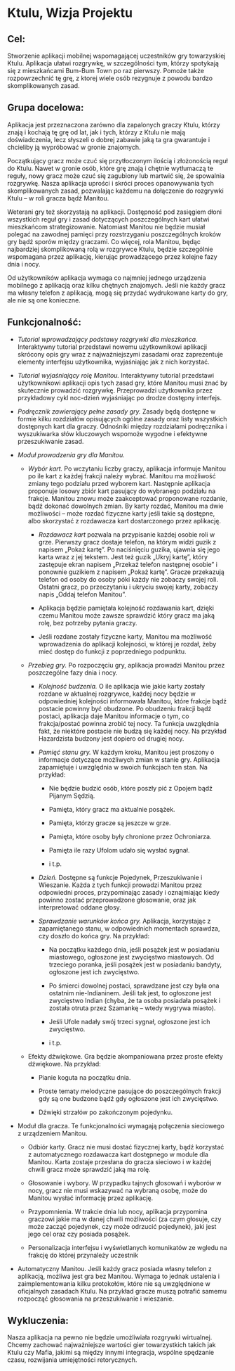 # Ktulu, Wizja Projektu

## Cel:

Stworzenie aplikacji mobilnej wspomagającej uczestników gry towarzyskiej Ktulu. Aplikacja ułatwi rozgrywkę, w szczególności tym, którzy spotykają się z mieszkańcami Bum-Bum Town po raz pierwszy. Pomoże także rozpowrzechnić tę grę, z ktorej wiele osób rezygnuje z powodu bardzo skomplikowanych zasad.

## Grupa docelowa:

Aplikacja jest przeznaczona zarówno dla zapalonych graczy Ktulu, którzy znają i kochają tę grę od lat, jak i tych, którzy z Ktulu nie mają doświadczenia, lecz słyszeli o dobrej zabawie jaką ta gra gwarantuje i chcieliby ją wypróbować w gronie znajomych.

Początkujący gracz może czuć się przytłoczonym ilością i złożonością reguł do Ktulu. Nawet w gronie osób, które grę znają i chętnie wytłumaczą te reguły, nowy gracz może czuć się zagubiony lub martwić się, że spowalnia rozgrywkę. Nasza aplikacja uprości i skróci proces opanowywania tych skomplikowanych zasad, pozwalając każdemu na dołączenie do rozgrywki Ktulu – w roli gracza bądź Manitou.

Weterani gry też skorzystają na aplikacji. Dostępność pod zasięgiem dłoni wszystkich reguł gry i zasad dotyczących poszczególnych kart ułatwi mieszkańcom strategizowanie. Natomiast Manitou nie będzie musiał polegać na zawodnej pamięci przy rozstrzyganiu poszczególnych kroków gry bądź sporów między graczami. Co więcej, rola Manitou, będąc najbardziej skomplikowaną rolą w rozgrywce Ktulu, będzie szczególnie wspomagana przez aplikację, kierując prowadzącego przez kolejne fazy dnia i nocy.

Od użytkowników aplikacja wymaga co najmniej jednego urządzenia mobilnego z aplikacją oraz kilku chętnych znajomych. Jeśli nie każdy gracz ma własny telefon z aplikacją, mogą się przydać wydrukowane karty do gry, ale nie są one konieczne.

## Funkcjonalność:

- *Tutorial wprowadzający podstawy rozgrywki dla mieszkańca.* Interaktywny tutorial przedstawi nowemu użytkownikowi aplikacji skrócony opis gry wraz z najważniejszymi zasadami oraz zaprezentuje elementy interfejsu użytkownika, wyjaśniając jak z nich korzystać.

- *Tutorial wyjaśniający rolę Manitou.* Interaktywny tutorial przedstawi użytkownikowi aplikacji opis tych zasad gry, które Manitou musi znać by skutecznie prowadzić rozgrywkę. Przeprowadzi użytkownika przez przykładowy cykl noc-dzień wyjaśniając po drodze dostępny interfejs.

- *Podręcznik zawierający pełne zasady gry.* Zasady będą dostępne w formie kilku rozdziałów opisujących ogólne zasady oraz listy wszystkich dostępnych kart dla graczy. Odnośniki między rozdziałami podręcznika i wyszukiwarka słów kluczowych wspomoże wygodne i efektywne przeszukiwanie zasad.

- *Moduł prowadzenia gry dla Manitou.*

    - *Wybór kart.* Po wczytaniu liczby graczy, aplikacja informuje Manitou po ile kart z każdej frakcji należy wybrać. Manitou ma możliwość zmiany tego podziału przed wyborem kart. Następnie aplikacja proponuje losowy zbiór kart pasujący do wybranego podziału na frakcje. Manitou znowu może zaakceptować proponowane rozdanie, bądź dokonać dowolnych zmian. By karty rozdać, Manitou ma dwie możliwości – może rozdać fizyczne karty jeśli takie są dostępne, albo skorzystać z rozdawacza kart dostarczonego przez aplikację.

        - *Rozdawacz kart* pozwala na przypisanie każdej osobie roli w grze. Pierwszy gracz dostaje telefon, na którym widzi guzik z napisem „Pokaż kartę”. Po naciśnięciu guzika, ujawnia się jego karta wraz z jej tekstem. Jest też guzik „Ukryj kartę”, który zastępuje ekran napisem „Przekaż telefon następnej osobie” i ponownie guzikiem z napisem „Pokaż kartę”. Gracze przekazują telefon od osoby do osoby póki każdy nie zobaczy swojej roli. Ostatni gracz, po przeczytaniu i ukryciu swojej karty, zobaczy napis „Oddaj telefon Manitou”.

        - Aplikacja będzie pamiętała kolejność rozdawania kart, dzięki czemu Manitou może zawsze sprawdzić który gracz ma jaką rolę, bez potrzeby pytania graczy.

        - Jeśli rozdane zostały fizyczne karty, Manitou ma możliwość wprowadzenia do aplikacji kolejności, w której je rozdał, żeby mieć dostęp do funkcji z poprzedniego podpunktu.

    - *Przebieg gry.* Po rozpoczęciu gry, aplikacja prowadzi Manitou przez poszczególne fazy dnia i nocy.

        - *Kolejność budzenia.* O ile aplikacja wie jakie karty zostały rozdane w aktualnej rozgrywce, każdej nocy będzie w odpowiedniej kolejności informowała Manitou, które frakcje bądź postacie powinny być obudzone. Po obudzeniu frakcji bądź postaci, aplikacja daje Manitou informacje o tym, co frakcja/postać powinna zrobić tej nocy. Ta funkcja uwzględnia fakt, że niektóre postacie nie budzą się każdej nocy. Na przykład Hazardzista budzony jest dopiero od drugiej nocy. 

        - *Pamięć stanu gry.* W każdym kroku, Manitou jest proszony o informacje dotyczące możliwych zmian w stanie gry. Aplikacja zapamiętuje i uwzględnia w swoich funkcjach ten stan. Na przykład:

            - Nie będzie budzić osób, które poszły pić z Opojem bądź Pijanym Sędzią.

            - Pamięta, który gracz ma aktualnie posążek.

            - Pamięta, którzy gracze są jeszcze w grze.

            - Pamięta, które osoby były chronione przez Ochroniarza.

            - Pamięta ile razy Ufolom udało się wysłać sygnał.

            - i t.p.

        - *Dzień.* Dostępne są funkcje Pojedynek, Przeszukiwanie i Wieszanie. Każda z tych funkcji prowadzi Manitou przez odpowiedni proces, przypominając zasady i oznajmiając kiedy powinno zostać przeprowadzone głosowanie, oraz jak interpretować oddane głosy.

        - *Sprawdzanie warunków końca gry.* Aplikacja, korzystając z zapamiętanego stanu, w odpowiednich momentach sprawdza, czy doszło do końca gry. Na przykład:

            - Na początku każdego dnia, jeśli posążek jest w posiadaniu miastowego, ogłoszone jest zwycięstwo miastowych. Od trzeciego poranka, jeśli posążek jest w posiadaniu bandyty, ogłoszone jest ich zwycięstwo.

            - Po śmierci dowolnej postaci, sprawdzane jest czy była ona ostatnim nie-Indianinem. Jeśli tak jest, to ogłoszone jest zwycięstwo Indian (chyba, że ta osoba posiadała posążek i została otruta przez Szamankę – wtedy wygrywa miasto).

            - Jeśli Ufole nadały swój trzeci sygnał, ogłoszone jest ich zwycięstwo.

            - i t.p.

    - Efekty dźwiękowe. Gra będzie akompaniowana przez proste efekty dźwiękowe. Na przykład:

        - Pianie koguta na początku dnia.

        - Proste tematy melodyczne pasujące do poszczególnych frakcji gdy są one budzone bądź gdy ogłoszone jest ich zwycięstwo.

        - Dźwięki strzałów po zakończonym pojedynku.

- Moduł dla gracza. Te funkcjonalności wymagają połączenia sieciowego z urządzeniem Manitou.

    - Odbiór karty. Gracz nie musi dostać fizycznej karty, bądź korzystać z automatycznego rozdawacza kart dostępnego w module dla Manitou. Karta zostaje przesłana do gracza sieciowo i w każdej chwili gracz może sprawdzić jaką ma rolę.

    - Głosowanie i wybory. W przypadku tajnych głosowań i wyborów w nocy, gracz nie musi wskazywać na wybraną osobę, może do Manitou wysłać informację przez aplikację.

    - Przypomnienia. W trakcie dnia lub nocy, aplikacja przypomina graczowi jakie ma w danej chwili możliwości (za czym głosuje, czy może zacząć pojedynek, czy może odrzucić pojedynek), jaki jest jego cel oraz czy posiada posążek.
    
    - Personalizacja interfejsu i wyświetlanych komunikatów ze wgledu na frakcję do której przynależy uczestnik

- Automatyczny Manitou. Jeśli każdy gracz posiada własny telefon z aplikacją, możliwa jest gra bez Manitou. Wymaga to jednak ustalenia i zaimplementowania kilku protokołów, które nie są uwzględnione w oficjalnych zasadach Ktulu. Na przykład gracze muszą potrafić samemu rozpocząć głosowania na przeszukiwanie i wieszanie.

## Wykluczenia:
Nasza aplikacja na pewno nie będzie umożliwiała rozgrywki wirtualnej. Chcemy zachować najważniejsze wartości gier towarzystkich takich jak Ktulu czy Mafia, jakimi są między innymi integracja, wspólne spędzanie czasu, rozwijania umiejętności retorycznych.
